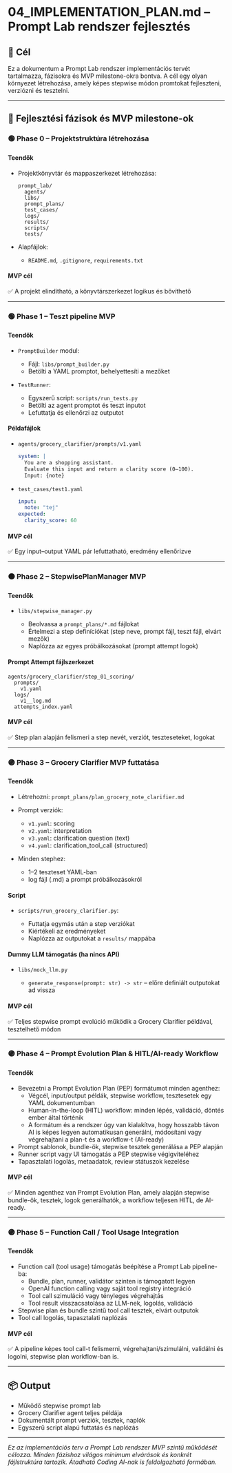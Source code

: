 # 04\_IMPLEMENTATION\_PLAN.md – Prompt Lab rendszer fejlesztés

## 🎯 Cél

Ez a dokumentum a Prompt Lab rendszer implementációs tervét tartalmazza, fázisokra és MVP milestone-okra bontva. A cél egy olyan környezet létrehozása, amely képes stepwise módon promtokat fejleszteni, verziózni és tesztelni.

---

## 🧱 Fejlesztési fázisok és MVP milestone-ok

### 🟢 Phase 0 – Projektstruktúra létrehozása

#### Teendők

* Projektkönyvtár és mappaszerkezet létrehozása:

  ```
  prompt_lab/
    agents/
    libs/
    prompt_plans/
    test_cases/
    logs/
    results/
    scripts/
    tests/
  ```
* Alapfájlok:

  * `README.md`, `.gitignore`, `requirements.txt`

#### MVP cél

✅ A projekt elindítható, a könyvtárszerkezet logikus és bővíthető

---

### 🟢 Phase 1 – Teszt pipeline MVP

#### Teendők

* `PromptBuilder` modul:

  * Fájl: `libs/prompt_builder.py`
  * Betölti a YAML promptot, behelyettesíti a mezőket
* `TestRunner`:

  * Egyszerű script: `scripts/run_tests.py`
  * Betölti az agent promptot és teszt inputot
  * Lefuttatja és ellenőrzi az outputot

#### Példafájlok

* `agents/grocery_clarifier/prompts/v1.yaml`

  ```yaml
  system: |
    You are a shopping assistant.
    Evaluate this input and return a clarity score (0–100).
    Input: {note}
  ```
* `test_cases/test1.yaml`

  ```yaml
  input:
    note: "tej"
  expected:
    clarity_score: 60
  ```

#### MVP cél

✅ Egy input–output YAML pár lefuttatható, eredmény ellenőrizve

---

### 🟠 Phase 2 – StepwisePlanManager MVP

#### Teendők

* `libs/stepwise_manager.py`

  * Beolvassa a `prompt_plans/*.md` fájlokat
  * Értelmezi a step definíciókat (step neve, prompt fájl, teszt fájl, elvárt mezők)
  * Naplózza az egyes próbálkozásokat (prompt attempt logok)

#### Prompt Attempt fájlszerkezet

```
agents/grocery_clarifier/step_01_scoring/
  prompts/
    v1.yaml
  logs/
    v1__log.md
  attempts_index.yaml
```

#### MVP cél

✅ Step plan alapján felismeri a step nevét, verziót, teszteseteket, logokat

---

### 🟣 Phase 3 – Grocery Clarifier MVP futtatása

#### Teendők

* Létrehozni: `prompt_plans/plan_grocery_note_clarifier.md`
* Prompt verziók:

  * `v1.yaml`: scoring
  * `v2.yaml`: interpretation
  * `v3.yaml`: clarification question (text)
  * `v4.yaml`: clarification\_tool\_call (structured)
* Minden stephez:

  * 1–2 teszteset YAML-ban
  * log fájl (.md) a prompt próbálkozásokról

#### Script

* `scripts/run_grocery_clarifier.py`:

  * Futtatja egymás után a step verziókat
  * Kiértékeli az eredményeket
  * Naplózza az outputokat a `results/` mappába

#### Dummy LLM támogatás (ha nincs API)

* `libs/mock_llm.py`

  * `generate_response(prompt: str) -> str` – előre definiált outputokat ad vissza

#### MVP cél

✅ Teljes stepwise prompt evolúció működik a Grocery Clarifier példával, tesztelhető módon

---

### 🟣 Phase 4 – Prompt Evolution Plan & HITL/AI-ready Workflow

#### Teendők

* Bevezetni a Prompt Evolution Plan (PEP) formátumot minden agenthez:
  * Végcél, input/output példák, stepwise workflow, tesztesetek egy YAML dokumentumban
  * Human-in-the-loop (HITL) workflow: minden lépés, validáció, döntés ember által történik
  * A formátum és a rendszer úgy van kialakítva, hogy hosszabb távon AI is képes legyen automatikusan generálni, módosítani vagy végrehajtani a plan-t és a workflow-t (AI-ready)
* Prompt sablonok, bundle-ök, stepwise tesztek generálása a PEP alapján
* Runner script vagy UI támogatás a PEP stepwise végigviteléhez
* Tapasztalati logolás, metaadatok, review státuszok kezelése

#### MVP cél

✅ Minden agenthez van Prompt Evolution Plan, amely alapján stepwise bundle-ök, tesztek, logok generálhatók, a workflow teljesen HITL, de AI-ready.

---

### 🟣 Phase 5 – Function Call / Tool Usage Integration

#### Teendők

* Function call (tool usage) támogatás beépítése a Prompt Lab pipeline-ba:
  * Bundle, plan, runner, validátor szinten is támogatott legyen
  * OpenAI function calling vagy saját tool registry integráció
  * Tool call szimuláció vagy tényleges végrehajtás
  * Tool result visszacsatolása az LLM-nek, logolás, validáció
* Stepwise plan és bundle szintű tool call tesztek, elvárt outputok
* Tool call logolás, tapasztalati naplózás

#### MVP cél

✅ A pipeline képes tool call-t felismerni, végrehajtani/szimulálni, validálni és logolni, stepwise plan workflow-ban is.

---

## 📦 Output

* Működő stepwise prompt lab
* Grocery Clarifier agent teljes példája
* Dokumentált prompt verziók, tesztek, naplók
* Egyszerű script alapú futtatás és naplózás

---

*Ez az implementációs terv a Prompt Lab rendszer MVP szintű működését célozza. Minden fázishoz világos minimum elvárások és konkrét fájlstruktúra tartozik. Átadható Coding AI-nak is feldolgozható formában.*
